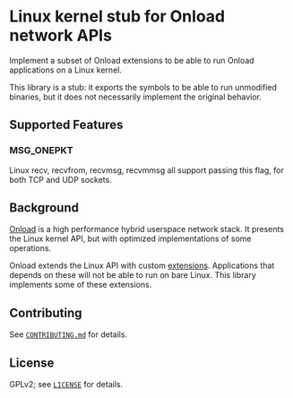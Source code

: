 # Linux kernel stub for Onload network APIs

Implement a subset of Onload extensions to be able to run Onload
applications on a Linux kernel.

This library is a stub: it exports the symbols to be able to run
unmodified binaries, but it does not necessarily implement the
original behavior.

## Supported Features

### MSG\_ONEPKT

Linux recv, recvfrom, recvmsg, recvmmsg all support passing this flag,
for both TCP and UDP sockets.

## Background

[Onload](https://github.com/Xilinx-CNS/onload) is a high performance
hybrid userspace network stack. It presents the Linux kernel API, but
with optimized implementations of some operations.

Onload extends the Linux API with custom
[extensions](https://github.com/Xilinx-CNS/onload/blob/master/src/include/onload/extensions.h).
Applications that depends on these will not be able to run on bare
Linux. This library implements some of these extensions.

## Contributing

See [`CONTRIBUTING.md`](CONTRIBUTING.md) for details.

## License

GPLv2; see [`LICENSE`](LICENSE) for details.

